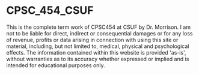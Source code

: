 # CPSC_454_CSUF
This is the complete term work of CPSC454 at CSUF by Dr. Morrison. I am not to be liable for direct, indirect or consequential damages or for any loss of revenue, profits or data arising in connection with using this site or material, including, but not limited to, medical, physical and psychological effects. The information contained within this website is provided 'as-is', without warranties as to its accuracy whether expressed or implied and is intended for educational purposes only.
